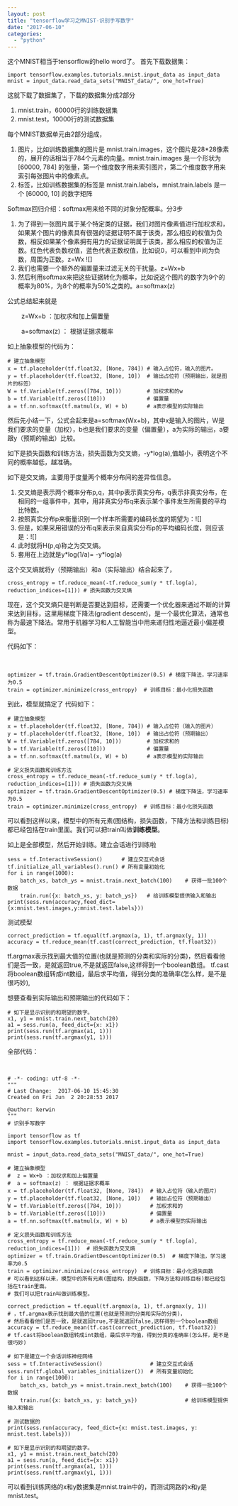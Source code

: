 ```yaml
---
layout: post
title: "tensorflow学习之MNIST-识别手写数字"
date: "2017-06-10"
categories: 
  - "python"
---
```


这个MNIST相当于tensorflow的hello word了。 首先下载数据集：

```
import tensorflow.examples.tutorials.mnist.input_data as input_data
mnist = input_data.read_data_sets("MNIST_data/", one_hot=True)

```

这就下载了数据集了，下载的数据集分成2部分

1. mnist.train，60000行的训练数据集
2. mnist.test，10000行的测试数据集

每个MNIST数据单元由2部分组成，

1. 图片，比如训练数据集的图片是 mnist.train.images，这个图片是28\*28像素的，展开的话相当于784个元素的向量。mnist.train.images 是一个形状为 \[60000, 784\] 的张量，第一个维度数字用来索引图片，第二个维度数字用来索引每张图片中的像素点。
2. 标签，比如训练数据集的标签是 mnist.train.labels，mnist.train.labels 是一个 \[60000, 10\] 的数字矩阵

Softmax回归介绍：softmax用来给不同的对象分配概率。分3步

1. 为了得到一张图片属于某个特定类的证据，我们对图片像素值进行加权求和，如果某个图片的像素具有很强的证据证明不属于该类，那么相应的权值为负数，相反如果某个像素拥有用力的证据证明属于该类，那么相应的权值为正数。红色代表负数权值，蓝色代表正数权值，比如说0，可以看到中间为负数，周围为正数。z\=Wx ![]
2. 我们也需要一个额外的偏置量来过滤无关的干扰量。z\=Wx+b
3. 然后利用softmax来把这些证据转化为概率，比如说这个图片的数字为9个的概率为80%，为8个的概率为50%之类的。a\=softmax(z)

公式总结起来就是

        z\=Wx+b ：加权求和加上偏置量

        a\=softmax(z) ： 根据证据求概率

如上抽象模型的代码为：

```
# 建立抽象模型
x = tf.placeholder(tf.float32, [None, 784]) # 输入占位符，输入的图片。
y = tf.placeholder(tf.float32, [None, 10])  # 输出占位符（预期输出，就是图片的标签）
W = tf.Variable(tf.zeros([784, 10]))        # 加权求和的w
b = tf.Variable(tf.zeros([10]))             # 偏置量
a = tf.nn.softmax(tf.matmul(x, W) + b)      # a表示模型的实际输出
```

然后先小结一下，公式合起来是a\=softmax(Wx+b)，其中x是输入的图片，W是我们要求的变量（加权），b也是我们要求的变量（偏置量），a为实际的输出，a要跟y（预期的输出）比较。

如下是损失函数和训练方法，损失函数为交叉熵，-y\*log(a),值越小，表明这个不同的概率越低，越准确。

如下是交叉熵，主要用于度量两个概率分布间的差异性信息。

1. 交叉熵是表示两个概率分布p,q，其中p表示真实分布，q表示非真实分布，在相同的一组事件中，其中，用非真实分布q来表示某个事件发生所需要的平均比特数。
2. 按照真实分布p来衡量识别一个样本所需要的编码长度的期望为：![]
3. 但是，如果采用错误的分布q来表示来自真实分布p的平均编码长度，则应该是：![]
4. 此时就将H(p,q)称之为交叉熵。
5. 套用在上边就是y\*log(1/a)= -y\*log(a)

这个交叉熵就将y（预期输出）和a（实际输出）结合起来了，

```
cross_entropy = tf.reduce_mean(-tf.reduce_sum(y * tf.log(a), reduction_indices=[1])) # 损失函数为交叉熵
```

现在，这个交叉熵只是判断是否要达到目标，还需要一个优化器来通过不断的计算来达到目标，这里用梯度下降法(gradient descent)，是一个最优化算法，通常也称为最速下降法。常用于机器学习和人工智能当中用来递归性地逼近最小偏差模型。

代码如下：

 

```
optimizer = tf.train.GradientDescentOptimizer(0.5) # 梯度下降法，学习速率为0.5
train = optimizer.minimize(cross_entropy)  # 训练目标：最小化损失函数

```

到此，模型就搞定了 代码如下：

```
# 建立抽象模型
x = tf.placeholder(tf.float32, [None, 784]) # 输入占位符（输入的图片）
y = tf.placeholder(tf.float32, [None, 10])  # 输出占位符（预期输出）
W = tf.Variable(tf.zeros([784, 10]))        # 加权求和的
b = tf.Variable(tf.zeros([10]))             # 偏置量
a = tf.nn.softmax(tf.matmul(x, W) + b)      # a表示模型的实际输出

# 定义损失函数和训练方法
cross_entropy = tf.reduce_mean(-tf.reduce_sum(y * tf.log(a), reduction_indices=[1])) # 损失函数为交叉熵
optimizer = tf.train.GradientDescentOptimizer(0.5) # 梯度下降法，学习速率为0.5
train = optimizer.minimize(cross_entropy)  # 训练目标：最小化损失函数

```

可以看到这样以来，模型中的所有元素(图结构，损失函数，下降方法和训练目标)都已经包括在train里面。我们可以把train叫做**训练模型**。

如上是全部模型，然后开始训练。建立会话进行训练啦

```
sess = tf.InteractiveSession()      # 建立交互式会话
tf.initialize_all_variables().run() # 所有变量初始化
for i in range(1000):
    batch_xs, batch_ys = mnist.train.next_batch(100)    # 获得一批100个数据
    train.run({x: batch_xs, y: batch_ys})   # 给训练模型提供输入和输出
print(sess.run(accuracy,feed_dict={x:mnist.test.images,y:mnist.test.labels}))

```

测试模型

```
correct_prediction = tf.equal(tf.argmax(a, 1), tf.argmax(y, 1))
accuracy = tf.reduce_mean(tf.cast(correct_prediction, tf.float32))

```

tf.argmax表示找到最大值的位置(也就是预测的分类和实际的分类)，然后看看他们是否一致，是就返回true,不是就返回false,这样得到一个boolean数组。 tf.cast将boolean数组转成int数组，最后求平均值，得到分类的准确率(怎么样，是不是很巧妙),

想要查看到实际输出和预期输出的代码如下：

```
# 如下是显示识别的和期望的数字。
x1, y1 = mnist.train.next_batch(20)
a1 = sess.run(a, feed_dict={x: x1})
print(sess.run(tf.argmax(a1, 1)))
print(sess.run(tf.argmax(y1, 1)))
```

全部代码：

 

```
# -*- coding: utf-8 -*-
"""
# Last Change:  2017-06-10 15:45:30
Created on Fri Jun  2 20:28:53 2017

@author: kerwin
"""
# 识别手写数字

import tensorflow as tf
import tensorflow.examples.tutorials.mnist.input_data as input_data

mnist = input_data.read_data_sets("MNIST_data/", one_hot=True)

# 建立抽象模型
#  z = Wx+b ：加权求和加上偏置量
#  a = softmax(z) ： 根据证据求概率
x = tf.placeholder(tf.float32, [None, 784])  # 输入占位符（输入的图片）
y = tf.placeholder(tf.float32, [None, 10])   # 输出占位符（预期输出）
W = tf.Variable(tf.zeros([784, 10]))         # 加权求和的
b = tf.Variable(tf.zeros([10]))              # 偏置量
a = tf.nn.softmax(tf.matmul(x, W) + b)       # a表示模型的实际输出

# 定义损失函数和训练方法
cross_entropy = tf.reduce_mean(-tf.reduce_sum(y * tf.log(a), reduction_indices=[1]))  # 损失函数为交叉熵
optimizer = tf.train.GradientDescentOptimizer(0.5)  # 梯度下降法，学习速率为0.5
train = optimizer.minimize(cross_entropy)  # 训练目标：最小化损失函数
# 可以看到这样以来，模型中的所有元素(图结构，损失函数，下降方法和训练目标)都已经包括在train里面。
# 我们可以把train叫做训练模型。

correct_prediction = tf.equal(tf.argmax(a, 1), tf.argmax(y, 1))
# ，tf.argmax表示找到最大值的位置(也就是预测的分类和实际的分类)，
# 然后看看他们是否一致，是就返回true,不是就返回false,这样得到一个boolean数组
accuracy = tf.reduce_mean(tf.cast(correct_prediction, tf.float32))
# tf.cast将boolean数组转成int数组，最后求平均值，得到分类的准确率(怎么样，是不是很巧妙)

# 如下是建立一个会话训练神经网络
sess = tf.InteractiveSession()               # 建立交互式会话
sess.run(tf.global_variables_initializer())  # 所有变量初始化
for i in range(1000):
    batch_xs, batch_ys = mnist.train.next_batch(100)    # 获得一批100个数据
    train.run({x: batch_xs, y: batch_ys})               # 给训练模型提供输入和输出

# 测试数据的
print(sess.run(accuracy, feed_dict={x: mnist.test.images, y: mnist.test.labels}))

# 如下是显示识别的和期望的数字。
x1, y1 = mnist.train.next_batch(20)
a1 = sess.run(a, feed_dict={x: x1})
print(sess.run(tf.argmax(a1, 1)))
print(sess.run(tf.argmax(y1, 1)))
```

可以看到训练网络的x和y数据集是mnist.train中的，而测试网路的x和y是mnist.test。
